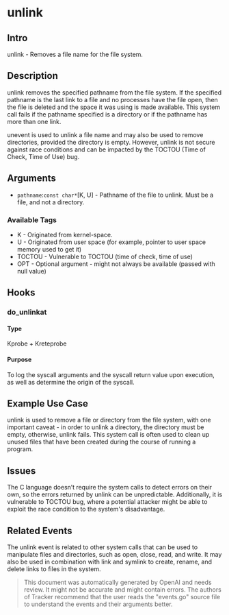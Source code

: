 
# unlink

## Intro
unlink - Removes a file name for the file system.

## Description
unlink removes the specified pathname from the file system. If the specified
pathname is the last link to a file and no processes have the file open, then the
file is deleted and the space it was using is made available. This system call
fails if the pathname specified is a directory or if the pathname has more than
one link.

unevent is used to unlink a file name and may also be used to remove directories,
provided the directory is empty. However, unlink is not secure against race
conditions and can be impacted by the TOCTOU (Time of Check, Time of Use) bug.

## Arguments
* `pathname`:`const char*`[K, U] - Pathname of the file to unlink. Must be a file, and not a directory.

### Available Tags
* K - Originated from kernel-space.
* U - Originated from user space (for example, pointer to user space memory used to get it)
* TOCTOU - Vulnerable to TOCTOU (time of check, time of use)
* OPT - Optional argument - might not always be available (passed with null value)

## Hooks
### do_unlinkat
#### Type
Kprobe + Kreteprobe
#### Purpose
To log the syscall arguments and the syscall return value upon execution, as well as determine the origin of the syscall.

## Example Use Case
unlink is used to remove a file or directory from the file system, with one important caveat - in order to unlink a directory, the directory must be empty, otherwise, unlink fails. This system call is often used to clean up unused files that have been created during the course of running a program.

## Issues
The C language doesn’t require the system calls to detect errors on their own, so the errors returned by unlink can be unpredictable. Additionally, it is vulnerable to TOCTOU bug, where a potential attacker might be able to exploit the race condition to the system's disadvantage.

## Related Events
The unlink event is related to other system calls that can be used to manipulate files and directories, such as open, close, read, and write. It may also be used in combination with link and symlink to create, rename, and delete links to files in the system.

> This document was automatically generated by OpenAI and needs review. It might
> not be accurate and might contain errors. The authors of Tracker recommend that
> the user reads the "events.go" source file to understand the events and their
> arguments better.
